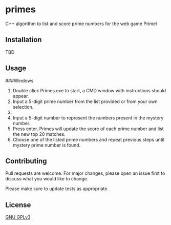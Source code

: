 # primes

C++ algorithm to list and score prime numbers for the web game Primel

## Installation

TBD

## Usage

###Windows

1. Double click Primes.exe to start, a CMD window with instructions should appear.
2. Input a 5-digit prime number from the list provided or from your own selection.
3. 
4. Input a 5-digit number to represent the numbers present in the mystery number.
5. Press enter. Primes will update the score of each prime number and list the new top 20 matches.
6. Choose one of the listed prime numbers and repeat previous steps until mystery prime number is found.


## Contributing

Pull requests are welcome. For major changes, please open an issue first to discuss what you would like to change.

Please make sure to update tests as appropriate.

## License
[GNU GPLv3]()
